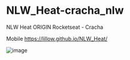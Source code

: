 # NLW_Heat-cracha_nlw
NLW Heat ORIGIN  Rocketseat - Cracha

Mobile
https://lillow.github.io/NLW_Heat/

![image](https://user-images.githubusercontent.com/33943534/138569381-4ff5311b-3d68-42dc-a465-ad8f226ae3b4.png)
